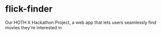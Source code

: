 # flick-finder
Our HOTH X Hackathon Project, a web app that lets users seamlessly find movies they're interested in
